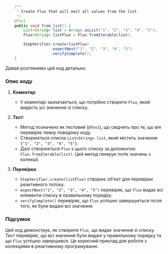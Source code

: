 ```java
    /**
     * Create Flux that will emit all values from the list.
     */
    @Test
    public void from_list() {
        List<String> list = Arrays.asList("1", "2", "3", "4", "5");
        Flux<String> listFlux = Flux.fromIterable(list);

        StepVerifier.create(listFlux)
                    .expectNext("1", "2", "3", "4", "5")
                    .verifyComplete();
    }
```
Давай розглянемо цей код детально.

### Опис коду

1. **Коментар**:
    - У коментарі зазначається, що потрібно створити `Flux`, який видасть усі значення зі списку.

2. **Тест**:
    - Метод позначено як тестовий (`@Test`), що свідчить про те, що він перевіряє певну поведінку коду.
    - Створюється список `List<String> list`, який містить значення `{"1", "2", "3", "4", "5"}`.
    - Далі створюється `Flux` з цього списку за допомогою `Flux.fromIterable(list)`. Цей метод генерує потік значень з колекції.

3. **Перевірка**:
    - `StepVerifier.create(listFlux)` створює об'єкт для перевірки реактивного потоку.
    - `expectNext("1", "2", "3", "4", "5")` перевіряє, що `Flux` видає всі елементи списку в правильному порядку.
    - `verifyComplete()` перевіряє, що `Flux` успішно завершується після того, як були видані всі значення.

### Підсумок

Цей код демонструє, як створити `Flux`, що видає значення зі списку. Тест перевіряє, що всі значення були видані у правильному порядку та що `Flux` успішно завершився. Це корисний приклад для роботи з колекціями в реактивному програмуванні.